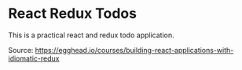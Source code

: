 # React Redux Todos

This is a practical react and redux todo application.

Source: https://egghead.io/courses/building-react-applications-with-idiomatic-redux
